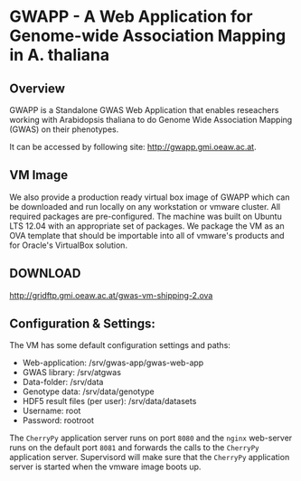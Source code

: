 GWAPP -  A Web Application for Genome-wide Association Mapping in A. thaliana
=====

## Overview

GWAPP is a Standalone GWAS Web Application that enables reseachers working with Arabidopsis thaliana to do Genome Wide Association Mapping (GWAS) on their phenotypes. 

It can be accessed by following site: http://gwapp.gmi.oeaw.ac.at. 

## VM Image 

We also provide a production ready virtual box image of GWAPP which can be downloaded and run locally on any workstation or vmware cluster. All required packages are pre-configured. The machine was built on Ubuntu LTS 12.04 with an appropriate set of packages. We package the VM as an OVA template that should be importable into all of vmware's products and for Oracle's VirtualBox solution. 



## DOWNLOAD 

http://gridftp.gmi.oeaw.ac.at/gwas-vm-shipping-2.ova

## Configuration & Settings:

The VM has some default configuration settings and paths:

* Web-application: /srv/gwas-app/gwas-web-app
* GWAS library: /srv/atgwas 
* Data-folder: /srv/data
* Genotype data: /srv/data/genotype
* HDF5 result files (per user): /srv/data/datasets
* Username: root
* Password: rootroot
 
The `CherryPy` application server runs on port `8080` and the `nginx` web-server runs on the default port `8081` and forwards the calls to the `CherryPy` application server. 
Supervisord will make sure that the `CherryPy` application server is started when the vmware image boots up. 
